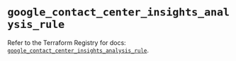 # `google_contact_center_insights_analysis_rule`

Refer to the Terraform Registry for docs: [`google_contact_center_insights_analysis_rule`](https://registry.terraform.io/providers/hashicorp/google-beta/6.45.0/docs/resources/google_contact_center_insights_analysis_rule).
